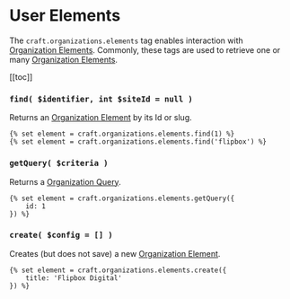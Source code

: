 # User Elements

The `craft.organizations.elements` tag enables interaction with [Organization Elements].  Commonly, these tags are used to retrieve one or many [Organization Elements].

[[toc]]

### `find( $identifier, int $siteId = null )`

Returns an [Organization Element] by its Id or slug.

```twig
{% set element = craft.organizations.elements.find(1) %}
{% set element = craft.organizations.elements.find('flipbox') %}
```


### `getQuery( $criteria )`

Returns a [Organization Query].

```twig
{% set element = craft.organizations.elements.getQuery({
    id: 1
}) %}
```

### `create( $config = [] )`

Creates (but does not save) a new [Organization Element].

```twig
{% set element = craft.organizations.elements.create({
    title: 'Flipbox Digital'
}) %}
```

[Organization Query]: ../queries/organization.md "Organization Query"
[Organization Element]: ../objects/organization.md "Organization Element"
[Organization Elements]: ../objects/organization.md "Organization Element"